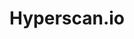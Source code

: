 ---
codehost: https://github.com/intel/hyperscan
logohandle: hyperscanio
sort: hyperscan
title: Hyperscan.io
website: https://www.hyperscan.io/
---